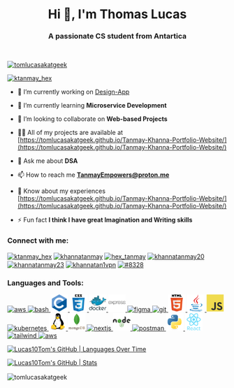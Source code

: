 <h1 align="center">Hi 👋, I'm Thomas Lucas</h1>
<h3 align="center">A passionate CS student from Antartica</h3>

<br>

<p align="left"> <a href="https://github.com/ryo-ma/github-profile-trophy"><img src="https://github-profile-trophy.vercel.app/?username=tomlucasakatgeek" alt="tomlucasakatgeek" /></a> </p>

<p align="left"> <a href="https://twitter.com/ktanmay_hex" target="blank"><img src="https://img.shields.io/twitter/follow/ktanmay_hex?logo=twitter&style=for-the-badge" alt="ktanmay_hex" /></a> </p>

- 🔭 I’m currently working on [Design-App](https://github.com/TomLucasakaTGeek/)

- 🌱 I’m currently learning **Microservice Development**

- 👯 I’m looking to collaborate on **Web-based Projects**

- 👨‍💻 All of my projects are available at [https://tomlucasakatgeek.github.io/Tanmay-Khanna-Portfolio-Website/](https://tomlucasakatgeek.github.io/Tanmay-Khanna-Portfolio-Website/)

- 💬 Ask me about **DSA**

- 📫 How to reach me **TanmayEmpowers@proton.me**

- 📄 Know about my experiences [https://tomlucasakatgeek.github.io/Tanmay-Khanna-Portfolio-Website/](https://tomlucasakatgeek.github.io/Tanmay-Khanna-Portfolio-Website/)

- ⚡ Fun fact **I think I have great Imagination and Writing skills**

<h3 align="left">Connect with me:</h3>
<p align="left">
<a href="https://twitter.com/ktanmay_hex" target="blank"><img align="center" src="https://raw.githubusercontent.com/rahuldkjain/github-profile-readme-generator/master/src/images/icons/Social/twitter.svg" alt="ktanmay_hex" height="30" width="40" /></a>
<a href="https://linkedin.com/in/khannatanmay" target="blank"><img align="center" src="https://raw.githubusercontent.com/rahuldkjain/github-profile-readme-generator/master/src/images/icons/Social/linked-in-alt.svg" alt="khannatanmay" height="30" width="40" /></a>
<a href="https://instagram.com/hex_tanmay" target="blank"><img align="center" src="https://raw.githubusercontent.com/rahuldkjain/github-profile-readme-generator/master/src/images/icons/Social/instagram.svg" alt="hex_tanmay" height="30" width="40" /></a>
<a href="https://www.codechef.com/users/khannatanmay20" target="blank"><img align="center" src="https://cdn.jsdelivr.net/npm/simple-icons@3.1.0/icons/codechef.svg" alt="khannatanmay20" height="30" width="40" /></a>
<a href="https://www.leetcode.com/khannatanmay23" target="blank"><img align="center" src="https://raw.githubusercontent.com/rahuldkjain/github-profile-readme-generator/master/src/images/icons/Social/leet-code.svg" alt="khannatanmay23" height="30" width="40" /></a>
<a href="https://auth.geeksforgeeks.org/user/khannatan1vpn" target="blank"><img align="center" src="https://raw.githubusercontent.com/rahuldkjain/github-profile-readme-generator/master/src/images/icons/Social/geeks-for-geeks.svg" alt="khannatan1vpn" height="30" width="40" /></a>
<a href="https://discord.gg/#8328" target="blank"><img align="center" src="https://raw.githubusercontent.com/rahuldkjain/github-profile-readme-generator/master/src/images/icons/Social/discord.svg" alt="#8328" height="30" width="40" /></a>
</p>

<h3 align="left">Languages and Tools:</h3>
<p align="left"> 
<a href="https://cloud.ibm.com/" target="_blank" rel="noreferrer"> <img src="https://www.freelogovectors.net/wp-content/uploads/2020/02/ibm-cloud-logo.png" alt="aws" width="40" height="40"/> </a> <a href="https://www.gnu.org/software/bash/" target="_blank" rel="noreferrer"> <img src="https://www.vectorlogo.zone/logos/gnu_bash/gnu_bash-icon.svg" alt="bash" width="40" height="40"/> </a> <a href="https://www.cprogramming.com/" target="_blank" rel="noreferrer"> <img src="https://raw.githubusercontent.com/devicons/devicon/master/icons/c/c-original.svg" alt="c" width="40" height="40"/> </a> <a href="https://www.w3schools.com/css/" target="_blank" rel="noreferrer"> <img src="https://raw.githubusercontent.com/devicons/devicon/master/icons/css3/css3-original-wordmark.svg" alt="css3" width="40" height="40"/> </a> <a href="https://www.docker.com/" target="_blank" rel="noreferrer"> <img src="https://raw.githubusercontent.com/devicons/devicon/master/icons/docker/docker-original-wordmark.svg" alt="docker" width="40" height="40"/> </a> <a href="https://expressjs.com" target="_blank" rel="noreferrer"> <img src="https://raw.githubusercontent.com/devicons/devicon/master/icons/express/express-original-wordmark.svg" alt="express" width="40" height="40"/> </a> <a href="https://www.figma.com/" target="_blank" rel="noreferrer"> <img src="https://www.vectorlogo.zone/logos/figma/figma-icon.svg" alt="figma" width="40" height="40"/> </a> <a href="https://git-scm.com/" target="_blank" rel="noreferrer"> <img src="https://www.vectorlogo.zone/logos/git-scm/git-scm-icon.svg" alt="git" width="40" height="40"/> </a> <a href="https://www.w3.org/html/" target="_blank" rel="noreferrer"> <img src="https://raw.githubusercontent.com/devicons/devicon/master/icons/html5/html5-original-wordmark.svg" alt="html5" width="40" height="40"/> </a> <a href="https://www.java.com" target="_blank" rel="noreferrer"> <img src="https://raw.githubusercontent.com/devicons/devicon/master/icons/java/java-original.svg" alt="java" width="40" height="40"/> </a> <a href="https://developer.mozilla.org/en-US/docs/Web/JavaScript" target="_blank" rel="noreferrer"> <img src="https://raw.githubusercontent.com/devicons/devicon/master/icons/javascript/javascript-original.svg" alt="javascript" width="40" height="40"/> </a> <a href="https://kubernetes.io" target="_blank" rel="noreferrer"> <img src="https://www.vectorlogo.zone/logos/kubernetes/kubernetes-icon.svg" alt="kubernetes" width="40" height="40"/> </a> <a href="https://www.linux.org/" target="_blank" rel="noreferrer"> <img src="https://raw.githubusercontent.com/devicons/devicon/master/icons/linux/linux-original.svg" alt="linux" width="40" height="40"/> </a> <a href="https://www.mongodb.com/" target="_blank" rel="noreferrer"> <img src="https://raw.githubusercontent.com/devicons/devicon/master/icons/mongodb/mongodb-original-wordmark.svg" alt="mongodb" width="40" height="40"/> </a> <a href="https://nextjs.org/" target="_blank" rel="noreferrer"> <img src="https://cdn.worldvectorlogo.com/logos/nextjs-2.svg" alt="nextjs" width="40" height="40"/> </a> <a href="https://nodejs.org" target="_blank" rel="noreferrer"> <img src="https://raw.githubusercontent.com/devicons/devicon/master/icons/nodejs/nodejs-original-wordmark.svg" alt="nodejs" width="40" height="40"/> </a> <a href="https://postman.com" target="_blank" rel="noreferrer"> <img src="https://www.vectorlogo.zone/logos/getpostman/getpostman-icon.svg" alt="postman" width="40" height="40"/> </a> <a href="https://www.python.org" target="_blank" rel="noreferrer"> <img src="https://raw.githubusercontent.com/devicons/devicon/master/icons/python/python-original.svg" alt="python" width="40" height="40"/> </a> <a href="https://reactjs.org/" target="_blank" rel="noreferrer"> <img src="https://raw.githubusercontent.com/devicons/devicon/master/icons/react/react-original-wordmark.svg" alt="react" width="40" height="40"/> </a> <a href="https://tailwindcss.com/" target="_blank" rel="noreferrer"> <img src="https://www.vectorlogo.zone/logos/tailwindcss/tailwindcss-icon.svg" alt="tailwind" width="40" height="40"/> </a> <a href="https://argoproj.github.io/cd/" target="_blank" rel="noreferrer"> <img src="https://www.dynotx.com/wp-content/uploads/2022/01/argo-e1642283918575.png" alt="aws" width="40" height="40"/> </a> 
</p>

[![Lucas10Tom's GitHub | Languages Over Time](https://stats.quine.sh/Lucas10Tom/languages-over-time?theme=dark)](https://quine.sh?utm_source=widgets&utm_campaign=Lucas10Tom)

[![Lucas10Tom's GitHub | Stats](https://stats.quine.sh/Lucas10Tom/github?theme=dark)](https://quine.sh?utm_source=widgets&utm_campaign=Lucas10Tom)

<p><img align="center" src="https://github-readme-streak-stats.herokuapp.com/?user=tomlucasakatgeek&" alt="tomlucasakatgeek" /></p>


